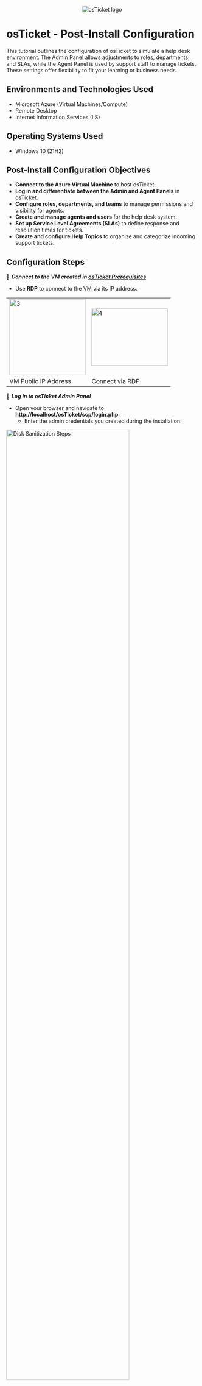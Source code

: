 <p align="center">
<img src="https://i.imgur.com/Clzj7Xs.png" alt="osTicket logo"/>
</p>

<h1>osTicket - Post-Install Configuration</h1>
This tutorial outlines the configuration of osTicket to simulate a help desk environment. The Admin Panel allows adjustments to roles, departments, and SLAs, while the Agent Panel is used by support staff to manage tickets. These settings offer flexibility to fit your learning or business needs.<br />


<h2>Environments and Technologies Used</h2>

- Microsoft Azure (Virtual Machines/Compute)
- Remote Desktop
- Internet Information Services (IIS)

<h2>Operating Systems Used </h2>

- Windows 10</b> (21H2)

<h2>Post-Install Configuration Objectives</h2>

- **Connect to the Azure Virtual Machine** to host osTicket.
- **Log in and differentiate between the Admin and Agent Panels** in osTicket.
- **Configure roles, departments, and teams** to manage permissions and visibility for agents.
- **Create and manage agents and users** for the help desk system.
- **Set up Service Level Agreements (SLAs)** to define response and resolution times for tickets.
- **Create and configure Help Topics** to organize and categorize incoming support tickets.


<h2>Configuration Steps</h2>

🔷 ***Connect to the VM created in [osTicket Prerequisites](https://github.com/DamianWimberly/osticket-prereqs)***

- Use **RDP** to connect to the VM via its IP address.

<table>
  <tr>
    <td><img width="200" alt="3" src="https://github.com/user-attachments/assets/ae14a1a6-f5ba-44e8-b69b-596f1888d1c1">
</td>
    <td><img width="200" height= "150" alt="4" src="https://github.com/user-attachments/assets/6a1ef0a9-946a-4e55-8ea3-ff20661ceaa5">
  <tr>
    <td>VM Public IP Address</td>
    <td>Connect via RDP</td></td>
  </tr>
</table>

🔷 ***Log in to osTicket Admin Panel***

- Open your browser and navigate to **http://localhost/osTicket/scp/login.php**.
   - Enter the admin credentials you created during the installation.
<p>
<img src="https://i.imgur.com/DJmEXEB.png" height="80%" width="80%" alt="Disk Sanitization Steps"/>
</p>

🔷 ***Differentiate Admin and Agent Panels***

- **Admin Panel**: Used to configure system-wide settings and manage users, roles, and permissions.
- **Agent Panel**: Interface for help desk staff to view and manage tickets.
<p>
<img src="https://i.imgur.com/DJmEXEB.png" height="80%" width="80%" alt="Disk Sanitization Steps"/>
</p>

🔷 ***Configure Roles***

- Navigate to **Admin Panel** → **Agents** → **Roles**.
   - Edit existing roles or create new roles with specific permissions for Tickets, Tasks, and Knowledgebase.
   -  Example: Create a "Supreme Admin" role and enable all permissions.
<p>
<img src="https://i.imgur.com/DJmEXEB.png" height="80%" width="80%" alt="Disk Sanitization Steps"/>
</p>

🔷 ***Configure Departments***

- Navigate to **Admin Panel** → **Agents** → **Departments**.
   - Create a new department (e.g., "SysAdmins").
   - Set the parent department to **Top Level Department**.
   -  Configure visibility and access so only relevant departments can see specific tickets.
      - Example: Allow the "SysAdmins" department to view all tickets, but limit visibility for other departments.
<p>
<img src="https://i.imgur.com/DJmEXEB.png" height="80%" width="80%" alt="Disk Sanitization Steps"/>
</p>

🔷 ***Configure Teams***

- Navigate to **Admin Panel** → **Agents** → **Teams**.
   - Create a new team (e.g., "Online Banking") and set the status to **Active**.
   - Teams allow agents from different departments to collaborate on specific issues or topics.
<p>
<img src="https://i.imgur.com/DJmEXEB.png" height="80%" width="80%" alt="Disk Sanitization Steps"/>
</p>

🔷 ***Decide Who Can Create Tickets***

- Navigate to **Admin Panel** → **Settings** → **User Settings**.
  - For learning purposes, uncheck **Unregistered users can create tickets**.
  - Enable **Registration Required** to restrict ticket creation to registered users.
<p>
<img src="https://i.imgur.com/DJmEXEB.png" height="80%" width="80%" alt="Disk Sanitization Steps"/>
</p>

🔷 ***Configure Agents***

- Navigate to **Admin Panel** → **Agents** → **Add New**.
   - Add new agents such as "Jane Doe" (in SysAdmins) and "John Doe" (in Support).
      - Assign Jane the **Supreme Admin** role and add her to the **Online Banking** team.
      - Assign John **View Only Access** and add him to the **Support** department.
      - Set agent passwords manually by unchecking "Send the agent a Password Reset Email."
<p>
<img src="https://i.imgur.com/DJmEXEB.png" height="80%" width="80%" alt="Disk Sanitization Steps"/>
</p>

🔷 ***Configure Users***

- Navigate to **Agent Panel** → **Users** → **Add New**.
   - Add users like "Karen" and "Ken" who will represent your customers.
<p>
<img src="https://i.imgur.com/DJmEXEB.png" height="80%" width="80%" alt="Disk Sanitization Steps"/>
</p>

🔷 ***Configure Service Level Agreements (SLAs)***

- Navigate to **Admin Panel** → **Manage** → **SLA**.
- Set up SLAs with grace periods and schedules:
   - **Sev-A**: 1-hour response, 24/7.
   - **Sev-B**: 4-hour response, 24/7.
   - **Sev-C**: 8-hour response, business hours only.
<p>
<img src="https://i.imgur.com/DJmEXEB.png" height="80%" width="80%" alt="Disk Sanitization Steps"/>
</p>

🔷 ***Configure Help Topics***

- Navigate to **Admin Panel** → **Manage** → **Help Topics**.
   -  Add help topics such as "Business Critical Outage," "Password Reset," and "Equipment Request" to categorize tickets.
<p>
<img src="https://i.imgur.com/DJmEXEB.png" height="80%" width="80%" alt="Disk Sanitization Steps"/>
</p>
